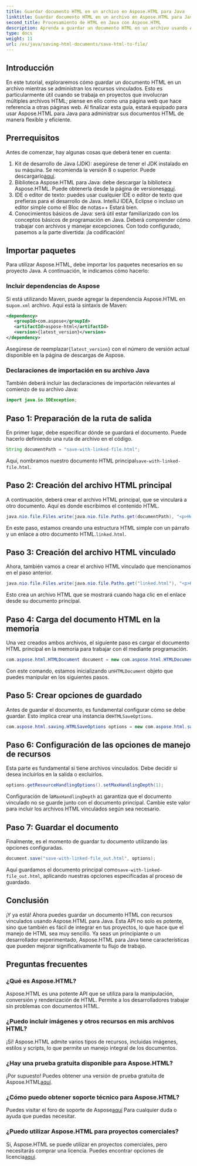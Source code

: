 ```yaml
---
title: Guardar documento HTML en un archivo en Aspose.HTML para Java
linktitle: Guardar documento HTML en un archivo en Aspose.HTML para Java
second_title: Procesamiento de HTML en Java con Aspose.HTML
description: Aprenda a guardar un documento HTML en un archivo usando Aspose.HTML para Java, perfecto para manejar múltiples recursos vinculados con facilidad.
type: docs
weight: 11
url: /es/java/saving-html-documents/save-html-to-file/
---
```

## Introducción
En este tutorial, exploraremos cómo guardar un documento HTML en un archivo mientras se administran los recursos vinculados. Esto es particularmente útil cuando se trabaja en proyectos que involucran múltiples archivos HTML; piense en ello como una página web que hace referencia a otras páginas web. Al finalizar esta guía, estará equipado para usar Aspose.HTML para Java para administrar sus documentos HTML de manera flexible y eficiente.
## Prerrequisitos
Antes de comenzar, hay algunas cosas que deberá tener en cuenta:
1.  Kit de desarrollo de Java (JDK): asegúrese de tener el JDK instalado en su máquina. Se recomienda la versión 8 o superior. Puede descargarlo[aquí](https://www.oracle.com/java/technologies/javase-jdk11-downloads.html).
2.  Biblioteca Aspose.HTML para Java: debe descargar la biblioteca Aspose.HTML. Puede obtenerla desde la página de versiones[aquí](https://releases.aspose.com/html/java/).
3. IDE o editor de texto: puedes usar cualquier IDE o editor de texto que prefieras para el desarrollo de Java. IntelliJ IDEA, Eclipse o incluso un editor simple como el Bloc de notas++ Estará bien.
4. Conocimientos básicos de Java: será útil estar familiarizado con los conceptos básicos de programación en Java. Deberá comprender cómo trabajar con archivos y manejar excepciones.
Con todo configurado, pasemos a la parte divertida: ¡la codificación!
## Importar paquetes
Para utilizar Aspose.HTML, debe importar los paquetes necesarios en su proyecto Java. A continuación, le indicamos cómo hacerlo:
### Incluir dependencias de Aspose
 Si está utilizando Maven, puede agregar la dependencia Aspose.HTML en su`pom.xml` archivo. Aquí está la sintaxis de Maven:
```xml
<dependency>
   <groupId>com.aspose</groupId>
   <artifactId>aspose-html</artifactId>
   <version>{latest_version}</version>
</dependency>
```
 Asegúrese de reemplazar`{latest_version}` con el número de versión actual disponible en la página de descargas de Aspose.
### Declaraciones de importación en su archivo Java
También deberá incluir las declaraciones de importación relevantes al comienzo de su archivo Java:
```java
import java.io.IOException;
```

## Paso 1: Preparación de la ruta de salida
En primer lugar, debe especificar dónde se guardará el documento. Puede hacerlo definiendo una ruta de archivo en el código.
```java
String documentPath = "save-with-linked-file.html";
```
 Aquí, nombramos nuestro documento HTML principal`save-with-linked-file.html`.
## Paso 2: Creación del archivo HTML principal
A continuación, deberá crear el archivo HTML principal, que se vinculará a otro documento. Aquí es donde escribimos el contenido HTML.
```java
java.nio.file.Files.write(java.nio.file.Paths.get(documentPath), "<p>Hello World!</p><a href='linked.html'>linked file</a>".getBytes());
```
 En este paso, estamos creando una estructura HTML simple con un párrafo y un enlace a otro documento HTML.`linked.html`.
## Paso 3: Creación del archivo HTML vinculado
Ahora, también vamos a crear el archivo HTML vinculado que mencionamos en el paso anterior.
```java
java.nio.file.Files.write(java.nio.file.Paths.get("linked.html"), "<p>Hello linked file!</p>".getBytes());
```
Esto crea un archivo HTML que se mostrará cuando haga clic en el enlace desde su documento principal.
## Paso 4: Carga del documento HTML en la memoria
Una vez creados ambos archivos, el siguiente paso es cargar el documento HTML principal en la memoria para trabajar con él mediante programación.
```java
com.aspose.html.HTMLDocument document = new com.aspose.html.HTMLDocument(documentPath);
```
 Con este comando, estamos inicializando un`HTMLDocument` objeto que puedes manipular en los siguientes pasos.
## Paso 5: Crear opciones de guardado
Antes de guardar el documento, es fundamental configurar cómo se debe guardar. Esto implica crear una instancia de`HTMLSaveOptions`.
```java
com.aspose.html.saving.HTMLSaveOptions options = new com.aspose.html.saving.HTMLSaveOptions();
```
## Paso 6: Configuración de las opciones de manejo de recursos
Esta parte es fundamental si tiene archivos vinculados. Debe decidir si desea incluirlos en la salida o excluirlos. 
```java
options.getResourceHandlingOptions().setMaxHandlingDepth(1);
```
 Configuración de la`MaxHandlingDepth` a`1` garantiza que el documento vinculado no se guarde junto con el documento principal. Cambie este valor para incluir los archivos HTML vinculados según sea necesario.
## Paso 7: Guardar el documento
Finalmente, es el momento de guardar tu documento utilizando las opciones configuradas.
```java
document.save("save-with-linked-file_out.html", options);
```
 Aquí guardamos el documento principal como`save-with-linked-file_out.html`, aplicando nuestras opciones especificadas al proceso de guardado.
## Conclusión
¡Y ya está! Ahora puedes guardar un documento HTML con recursos vinculados usando Aspose.HTML para Java. Esta API no solo es potente, sino que también es fácil de integrar en tus proyectos, lo que hace que el manejo de HTML sea muy sencillo. Ya seas un principiante o un desarrollador experimentado, Aspose.HTML para Java tiene características que pueden mejorar significativamente tu flujo de trabajo.
## Preguntas frecuentes
### ¿Qué es Aspose.HTML?  
Aspose.HTML es una potente API que se utiliza para la manipulación, conversión y renderización de HTML. Permite a los desarrolladores trabajar sin problemas con documentos HTML.
### ¿Puedo incluir imágenes y otros recursos en mis archivos HTML?  
¡Sí! Aspose.HTML admite varios tipos de recursos, incluidas imágenes, estilos y scripts, lo que permite un manejo integral de los documentos.
### ¿Hay una prueba gratuita disponible para Aspose.HTML?  
 ¡Por supuesto! Puedes obtener una versión de prueba gratuita de Aspose.HTML[aquí](https://releases.aspose.com/).
### ¿Cómo puedo obtener soporte técnico para Aspose.HTML?  
 Puedes visitar el foro de soporte de Aspose[aquí](https://forum.aspose.com/c/html/29) Para cualquier duda o ayuda que puedas necesitar.
### ¿Puedo utilizar Aspose.HTML para proyectos comerciales?  
Sí, Aspose.HTML se puede utilizar en proyectos comerciales, pero necesitarás comprar una licencia. Puedes encontrar opciones de licencia[aquí](https://purchase.aspose.com/buy).